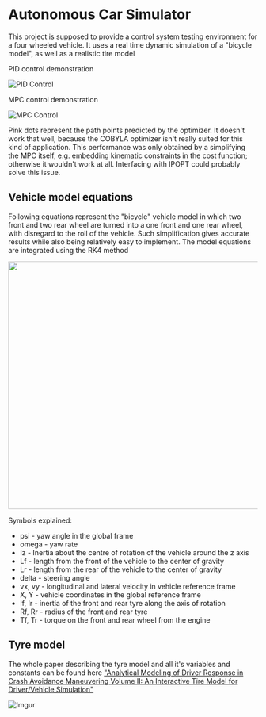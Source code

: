 # Autonomous Car Simulator

This project is supposed to provide a control system testing environment for a
four wheeled vehicle. It uses a real time dynamic simulation of a "bicycle model", as well as a realistic tire model

PID control demonstration

![PID Control](demo/PID.gif)

MPC control demonstration

![MPC Control](demo/MPC.gif)

Pink dots represent the path points predicted by the optimizer. It doesn't work that well, because the COBYLA optimizer isn't really suited for
this kind of application. This performance was only obtained by a simplifying the MPC itself, e.g. embedding kinematic constraints in the cost function; otherwise it wouldn't work at all. Interfacing with IPOPT could probably solve this issue.

## Vehicle model equations

Following equations represent the "bicycle" vehicle model in which two front and
two rear wheel are turned into a one front and one rear wheel, with disregard to the
roll of the vehicle. Such simplification gives accurate results while also being
relatively easy to implement. The model equations are integrated using the RK4 method

<img src="https://i.imgur.com/lSApeRQ.png" width="580" height="500" />

Symbols explained:
  - psi - yaw angle in the global frame
  - omega - yaw rate
  - Iz - Inertia about the centre of rotation of the vehicle around the z axis
  - Lf - length from the front of the vehicle to the center of gravity
  - Lr - length from the rear of the vehicle to the center of gravity
  - delta - steering angle
  - vx, vy - longitudinal and lateral velocity in vehicle reference frame
  - X, Y - vehicle coordinates in the global reference frame
  - If, Ir - inertia of the front and rear tyre along the axis of rotation
  - Rf, Rr - radius of the front and rear tyre
  - Tf, Tr - torque on the front and rear wheel from the engine

## Tyre model

The whole paper describing the tyre model and all it's variables and constants can be found here ["Analytical Modeling of Driver Response in Crash Avoidance Maneuvering Volume II: An
Interactive Tire Model for Driver/Vehicle Simulation"](https://babel.hathitrust.org/cgi/pt?id=mdp.39015075196983&view=1up&seq=1)

![Imgur](https://i.imgur.com/IFcefMR.png)

